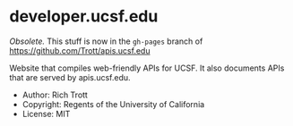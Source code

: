 developer.ucsf.edu
==================

*Obsolete.* This stuff is now in the `gh-pages` branch of https://github.com/Trott/apis.ucsf.edu

Website that compiles web-friendly APIs for UCSF. It also documents APIs that
are served by apis.ucsf.edu.

* Author: Rich Trott
* Copyright: Regents of the University of California
* License: MIT
